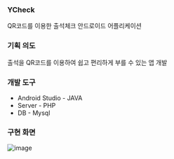 ### YCheck

QR코드를 이용한 출석체크 안드로이드 어플리케이션

### 기획 의도

출석을 QR코드를 이용하여 쉽고 편리하게 부를 수 있는 앱 개발

### 개발 도구

- Android Studio - JAVA
- Server - PHP
- DB - Mysql

### 구현 화면
![image](https://user-images.githubusercontent.com/38210019/148675536-e71453e4-7516-4994-a1b0-f4f3af802101.png)


